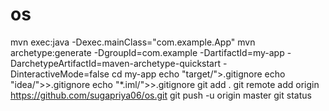 # os
mvn exec:java -Dexec.mainClass="com.example.App"
mvn archetype:generate -DgroupId=com.example -DartifactId=my-app -DarchetypeArtifactId=maven-archetype-quickstart -DinteractiveMode=false
cd my-app
echo "target/">.gitignore
echo "idea/">>.gitignore
echo "*.iml/">>.gitignore
git add .
git remote add origin https://github.com/sugapriya06/os.git
git push -u origin master
git status

